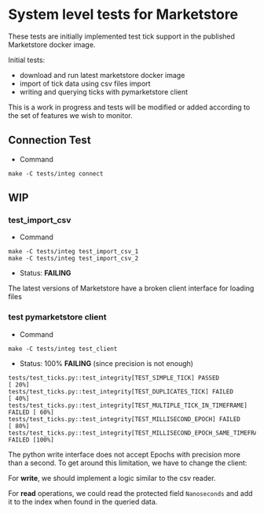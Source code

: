 # System level tests for Marketstore


These tests are initially implemented test tick support in the published Marketstore docker image.

Initial tests:
- download and run latest marketstore docker image
- import of tick data using csv files import
- writing and querying ticks with pymarketstore client

This is a work in progress and tests will be modified or added according to the set of features we wish to monitor.

## Connection Test
- Command
```
make -C tests/integ connect
```

## WIP

### test_import_csv
- Command
```
make -C tests/integ test_import_csv_1
make -C tests/integ test_import_csv_2
```

- Status: **FAILING**

The latest versions of Marketstore have a broken client interface for loading files

### test pymarketstore client

- Command
```
make -C tests/integ test_client
```

- Status: 100% **FAILING** (since precision is not enough)

```
tests/test_ticks.py::test_integrity[TEST_SIMPLE_TICK] PASSED             [ 20%]
tests/test_ticks.py::test_integrity[TEST_DUPLICATES_TICK] FAILED         [ 40%]
tests/test_ticks.py::test_integrity[TEST_MULTIPLE_TICK_IN_TIMEFRAME] FAILED [ 60%]
tests/test_ticks.py::test_integrity[TEST_MILLISECOND_EPOCH] FAILED       [ 80%]
tests/test_ticks.py::test_integrity[TEST_MILLISECOND_EPOCH_SAME_TIMEFRAME] FAILED [100%]
```

The python write interface does not accept Epochs with precision more than a second. To get around this limitation, we have to change the client:

For **write**, we should implement a logic similar to the csv reader.

For **read** operations, we could read the protected field `Nanoseconds` and add it to the index when found in the queried data.
